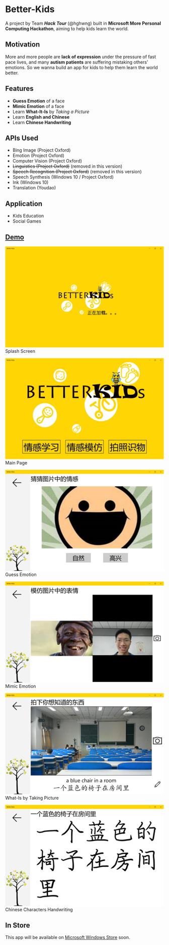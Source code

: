 # Better-Kids

A project by Team **_Hack Tour_** (@hghwng) built in **Microsoft More Personal Computing Hackathon**, aiming to help kids learn the world.

## Motivation

More and more people are **lack of expression** under the pressure of fast pace lives, and many **autism patients** are suffering mistaking others' emotions. So we wanna build an app for kids to help them learn the world better.

## Features

- **Guess Emotion** of a face
- **Mimic Emotion** of a face
- Learn **What-It-Is** by *Taking a Picture*
- Learn **English and Chinese**
- Learn **Chinese Handwriting**

## APIs Used

- Bing Image (Project Oxford)
- Emotion (Project Oxford)
- Computer Vision (Project Oxford)
- ~~Linguistics (Project Oxford)~~ (removed in this version)
- ~~Speech Recognition (Project Oxford)~~ (removed in this version)
- Speech Synthesis (Windows 10 / Project Oxford)
- Ink (Windows 10)
- Translation (Youdao)

## Application

- Kids Education
- Social Games

## [Demo](http://v.youku.com/v_show/id_XMTU5NjY3MzIwOA==.html)

![Splash Screen](Demo/0_Splash.jpg)
Splash Screen

![Main Page](Demo/0_Main.jpg)
Main Page

![Guess Emotion](Demo/1_Guess.jpg)
Guess Emotion

![Mimic Emotion](Demo/2_Mimic.jpg)
Mimic Emotion

![What-Is by Taking Picture](Demo/3_WhatIs.jpg)
What-Is by Taking Picture

![Chinese Characters Handwriting](Demo/4_Ink_Done.jpg)
Chinese Characters Handwriting

## In Store

This app will be available on [Microsoft Windows Store](https://www.microsoft.com/zh-cn/store/apps/Better%20Kids/9NBLGGH4WLZH) soon.
